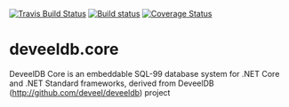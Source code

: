 [![Travis Build Status](https://travis-ci.org/deveel/deveeldb.core.svg?branch=master)](https://travis-ci.org/deveel/deveeldb.core) [![Build status](https://ci.appveyor.com/api/projects/status/54q3ppofl3j49ts0?svg=true)](https://ci.appveyor.com/project/Deveel/deveeldb-core) [![Coverage Status](https://coveralls.io/repos/github/deveel/deveeldb.core/badge.svg?branch=master)](https://coveralls.io/github/deveel/deveeldb.core?branch=master)

# deveeldb.core
DeveelDB Core is an embeddable SQL-99 database system for .NET Core and .NET Standard frameworks, derived from DeveelDB (http://github.com/deveel/deveeldb) project
